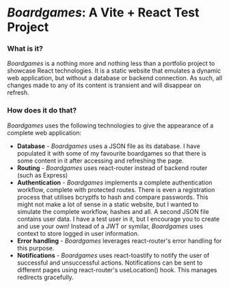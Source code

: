 # *Boardgames*: A Vite + React Test Project

### What is it?
*Boardgames* is a nothing more and nothing less than a portfolio project to showcase React technologies. It is a static website that emulates a dynamic web application, but without a database or backend connection. As such, all changes made to any of its content is transient and will disappear on refresh.

### How does it do that?
*Boardgames* uses the following technologies to give the appearance of a complete web application:
- **Database** - *Boardgames* uses a JSON file as its database. I have populated it with some of my favourite boardgames so that there is some content in it after accessing and refreshing the page.
- **Routing** - *Boardgames* uses react-router instead of backend router (such as Express)
- **Authentication** - *Boardgames* implements a complete authentication workflow, complete with protected routes. There is even a registration process that utilises bcryptfs to hash and compare passwords. This might not make a lot of sense in a static website, but I wanted to simulate the complete workflow, hashes and all. A second JSON file contains user data. I have a test user in it, but I encourage you to create and use your own! Instead of a JWT or symilar, *Boardgames* uses context to store logged in user information.
- **Error handling** - *Boardgames* leverages react-router's error handling for this purpose.
- **Notifications** - *Boardgames* uses react-toastify to notify the user of successful and unsuccessful actions. Notifications can be sent to different pages using react-router's useLocation() hook. This manages redirects gracefully.
